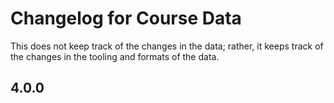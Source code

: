# Changelog for Course Data
This does not keep track of the changes in the data; rather, it keeps track of the changes in the tooling and formats of the data.

## 4.0.0
